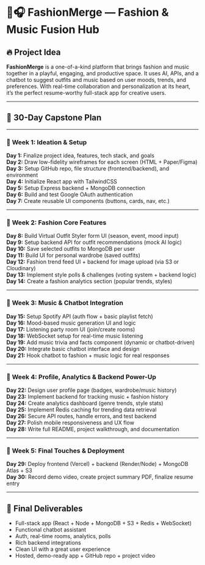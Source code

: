 # 👗🎧 FashionMerge — Fashion & Music Fusion Hub

## 🔥 Project Idea

**FashionMerge** is a one-of-a-kind platform that brings fashion and music together in a playful, engaging, and productive space. It uses AI, APIs, and a chatbot to suggest outfits and music based on user moods, trends, and preferences. With real-time collaboration and personalization at its heart, it’s the perfect resume-worthy full-stack app for creative users.

---

## 📅 30-Day Capstone Plan

---

### 🔹 **Week 1: Ideation & Setup**

**Day 1:** Finalize project idea, features, tech stack, and goals  
**Day 2:** Draw low-fidelity wireframes for each screen (HTML + Paper/Figma)  
**Day 3:** Setup GitHub repo, file structure (frontend/backend), and environment  
**Day 4:** Initialize React app with TailwindCSS  
**Day 5:** Setup Express backend + MongoDB connection  
**Day 6:** Build and test Google OAuth authentication  
**Day 7:** Create reusable UI components (buttons, cards, nav, etc.)

---

### 🔹 **Week 2: Fashion Core Features**

**Day 8:** Build Virtual Outfit Styler form UI (season, event, mood input)  
**Day 9:** Setup backend API for outfit recommendations (mock AI logic)  
**Day 10:** Save selected outfits to MongoDB per user  
**Day 11:** Build UI for personal wardrobe (saved outfits)  
**Day 12:** Fashion trend feed UI + backend for image upload (via S3 or Cloudinary)  
**Day 13:** Implement style polls & challenges (voting system + backend logic)  
**Day 14:** Create a fashion analytics section (popular trends, styles)

---

### 🔹 **Week 3: Music & Chatbot Integration**

**Day 15:** Setup Spotify API (auth flow + basic playlist fetch)  
**Day 16:** Mood-based music generation UI and logic  
**Day 17:** Listening party room UI (join/create rooms)  
**Day 18:** WebSocket setup for real-time music listening  
**Day 19:** Add music trivia and facts component (dynamic or chatbot-driven)  
**Day 20:** Integrate basic chatbot interface and design  
**Day 21:** Hook chatbot to fashion + music logic for real responses

---

### 🔹 **Week 4: Profile, Analytics & Backend Power-Up**

**Day 22:** Design user profile page (badges, wardrobe/music history)  
**Day 23:** Implement backend for tracking music + fashion history  
**Day 24:** Create analytics dashboard (genre trends, style stats)  
**Day 25:** Implement Redis caching for trending data retrieval  
**Day 26:** Secure API routes, handle errors, and test backend  
**Day 27:** Polish mobile responsiveness and UX flow  
**Day 28:** Write full README, project walkthrough, and documentation

---

### 🔹 **Week 5: Final Touches & Deployment**

**Day 29:** Deploy frontend (Vercel) + backend (Render/Node) + MongoDB Atlas + S3  
**Day 30:** Record demo video, create project summary PDF, finalize resume entry

---

## 🎯 Final Deliverables

- Full-stack app (React + Node + MongoDB + S3 + Redis + WebSocket)
- Functional chatbot assistant
- Auth, real-time rooms, analytics, polls
- Rich backend integrations
- Clean UI with a great user experience
- Hosted, demo-ready app + GitHub repo + project video

